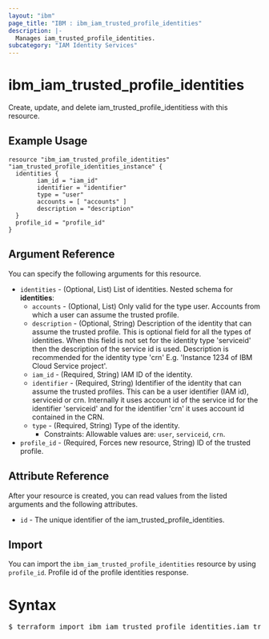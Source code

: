 ```yaml
---
layout: "ibm"
page_title: "IBM : ibm_iam_trusted_profile_identities"
description: |-
  Manages iam_trusted_profile_identities.
subcategory: "IAM Identity Services"
---
```


# ibm_iam_trusted_profile_identities

Create, update, and delete iam_trusted_profile_identitiess with this resource.

## Example Usage

```hcl
resource "ibm_iam_trusted_profile_identities" "iam_trusted_profile_identities_instance" {
  identities {
		iam_id = "iam_id"
		identifier = "identifier"
		type = "user"
		accounts = [ "accounts" ]
		description = "description"
  }
  profile_id = "profile_id"
}
```

## Argument Reference

You can specify the following arguments for this resource.

* `identities` - (Optional, List) List of identities.
Nested schema for **identities**:
	* `accounts` - (Optional, List) Only valid for the type user. Accounts from which a user can assume the trusted profile.
	* `description` - (Optional, String) Description of the identity that can assume the trusted profile. This is optional field for all the types of identities. When this field is not set for the identity type 'serviceid' then the description of the service id is used. Description is recommended for the identity type 'crn' E.g. 'Instance 1234 of IBM Cloud Service project'.
	* `iam_id` - (Required, String) IAM ID of the identity.
	* `identifier` - (Required, String) Identifier of the identity that can assume the trusted profiles. This can be a user identifier (IAM id), serviceid or crn. Internally it uses account id of the service id for the identifier 'serviceid' and for the identifier 'crn' it uses account id contained in the CRN.
	* `type` - (Required, String) Type of the identity.
	  * Constraints: Allowable values are: `user`, `serviceid`, `crn`.
* `profile_id` - (Required, Forces new resource, String) ID of the trusted profile.

## Attribute Reference

After your resource is created, you can read values from the listed arguments and the following attributes.

* `id` - The unique identifier of the iam_trusted_profile_identities.


## Import

You can import the `ibm_iam_trusted_profile_identities` resource by using `profile_id`. Profile id of the profile identities response.

# Syntax
<pre>
$ terraform import ibm_iam_trusted_profile_identities.iam_trusted_profile_identities &lt;profile-id&gt;
</pre>
